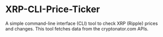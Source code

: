 # XRP-CLI-Price-Ticker
A simple command-line interface (CLI) tool to check XRP (Ripple) prices and changes. This tool fetches data from the cryptonator.com APIs.

